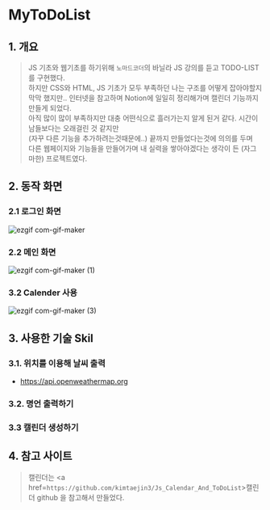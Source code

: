 # MyToDoList

## 1. 개요
> JS 기초와 웹기초를 하기위해 `노마드코더`의 바닐라 JS 강의를 듣고 TODO-LIST를 구현했다.<br>
  하지만 CSS와 HTML, JS 기초가  모두 부족하던 나는 구조를 어떻게 잡아야할지 막막 했지만.. 인터넷을 참고하며 Notion에 일일히 정리해가며 캘린더 기능까지 만들게 되었다.  <br>
  아직 많이 많이 부족하지만 대충 어떤식으로 흘러가는지 알게 된거 같다. 시간이 남들보다는 오래걸린 것 같지만<br>(자꾸 다른 기능을 추가하려는것때문에..) 끝까지 만들었다는것에 의의를 두며 
  <br> 다른 웹페이지와 기능들을 만들어가며 내 실력을 쌓아야겠다는 생각이 든 (자그마한) 프로젝트였다.
  
## 2. 동작 화면  
### 2.1 로그인 화면 
![ezgif com-gif-maker](https://user-images.githubusercontent.com/110041859/204739498-a0c74a24-d38a-4f50-b46a-d6c736ea185f.gif)

### 2.2 메인 화면
![ezgif com-gif-maker (1)](https://user-images.githubusercontent.com/110041859/204740341-9703e368-fa1a-4938-bd67-b3361e1045df.gif)

### 3.2 Calender 사용


![ezgif com-gif-maker (3)](https://user-images.githubusercontent.com/110041859/204741567-de81f27e-d9a7-40ec-afb7-bd68567d4477.gif)


## 3. 사용한 기술 Skil
### 3.1. 위치를 이용해 날씨 출력
* https://api.openweathermap.org
### 3.2. 명언 출력하기

### 3.3 캘린더 생성하기

## 4. 참고 사이트
> 캘린더는 <a href=`https://github.com/kimtaejin3/Js_Calendar_And_ToDoList`>캘린더 github</a> 을 참고해서 만들었다.
